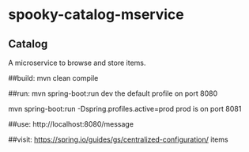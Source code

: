 # spooky-catalog-mservice

## Catalog
A microservice to browse and store items. 


##build: 
mvn clean compile

##run: 
mvn spring-boot:run
  dev the default profile on port 8080

mvn spring-boot:run -Dspring.profiles.active=prod
  prod is on port 8081

##use: 
http://localhost:8080/message

##visit:
https://spring.io/guides/gs/centralized-configuration/
items

